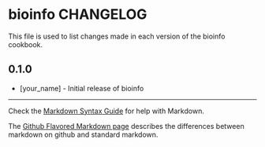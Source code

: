 bioinfo CHANGELOG
=================

This file is used to list changes made in each version of the bioinfo cookbook.

0.1.0
-----
- [your_name] - Initial release of bioinfo

- - -
Check the [Markdown Syntax Guide](http://daringfireball.net/projects/markdown/syntax) for help with Markdown.

The [Github Flavored Markdown page](http://github.github.com/github-flavored-markdown/) describes the differences between markdown on github and standard markdown.
